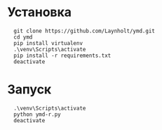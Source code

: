 # Установка
```
  git clone https://github.com/Laynholt/ymd.git
  cd ymd
  pip install virtualenv
  .\venv\Scripts\activate
  pip install -r requirements.txt
  deactivate
```

# Запуск
```
  .\venv\Scripts\activate
  python ymd-r.py
  deactivate
```
